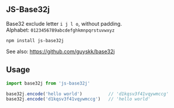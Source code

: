 ## JS-Base32j

Base32 exclude letter `i j l o`, without padding.  
Alphabet: `0123456789abcdefghkmnpqrstuvwxyz`

```
npm install js-base32j
```

See also: https://github.com/guyskk/base32j

## Usage

```javascript
import base32j from 'js-base32j'

base32j.encode('hello world')          // 'd1kqsv3f41vqywmccg'
base32j.encode('d1kqsv3f41vqywmccg')   // 'hello world'
```

